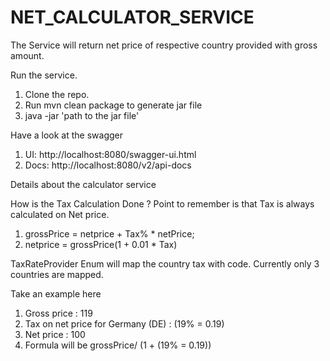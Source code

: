 # NET_CALCULATOR_SERVICE

The Service will return net price of respective country provided with gross amount.

Run the service.
1) Clone the repo.
2) Run mvn clean package to generate jar file
3) java -jar 'path to the jar file'

Have a look at the swagger 
1) UI: http://localhost:8080/swagger-ui.html
2) Docs: http://localhost:8080/v2/api-docs

Details about the calculator service

How is the Tax Calculation Done ? Point to remember is that Tax is always calculated on Net price.

1) grossPrice = netprice + Tax% * netPrice;
2) netprice = grossPrice(1 + 0.01 * Tax)

TaxRateProvider Enum will map the country tax with code. Currently only 3 countries are mapped.

Take an example here
1) Gross price : 119
2) Tax on net price for Germany (DE) : (19% = 0.19)
3) Net price : 100
4) Formula will be grossPrice/ (1 + (19% = 0.19))

